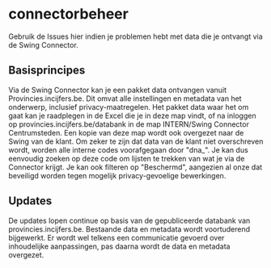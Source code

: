 # connectorbeheer

Gebruik de Issues hier indien je problemen hebt met data die je ontvangt via de Swing Connector.

## Basisprincipes

Via de Swing Connector kan je een pakket data ontvangen vanuit Provincies.incijfers.be. Dit omvat alle instellingen en metadata van het onderwerp, inclusief privacy-maatregelen. Het pakket data waar het om gaat kan je raadplegen in de Excel die je in deze map vindt, of na inloggen op provincies.incijfers.be/databank in de map INTERN/Swing Connector Centrumsteden. Een kopie van deze map wordt ook overgezet naar de Swing van de klant.
Om zeker te zijn dat data van de klant niet overschreven wordt, worden alle interne codes voorafgegaan door "dna_". Je kan dus eenvoudig zoeken op deze code om lijsten te trekken van wat je via de Connector krijgt. Je kan ook filteren op "Beschermd", aangezien al onze dat beveiligd worden tegen mogelijk privacy-gevoelige bewerkingen.

## Updates

De updates lopen continue op basis van de gepubliceerde databank van provincies.incijfers.be. Bestaande data en metadata wordt voortuderend bijgewerkt. Er wordt wel telkens een communicatie gevoerd over inhoudelijke aanpassingen, pas daarna wordt de data en metadata overgezet.
